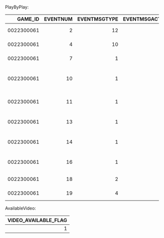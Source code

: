 PlayByPlay:

|    GAME_ID |   EVENTNUM |   EVENTMSGTYPE |   EVENTMSGACTIONTYPE |   PERIOD | WCTIMESTRING   | PCTIMESTRING   | HOMEDESCRIPTION                                            | NEUTRALDESCRIPTION                | VISITORDESCRIPTION                             | SCORE   | SCOREMARGIN   |
|-----------:|-----------:|---------------:|---------------------:|---------:|:---------------|:---------------|:-----------------------------------------------------------|:----------------------------------|:-----------------------------------------------|:--------|:--------------|
| 0022300061 |          2 |             12 |                    0 |        1 | 7:36 PM        | 12:00          |                                                            | Start of 1st Period (7:36 PM EST) |                                                |         |               |
| 0022300061 |          4 |             10 |                    0 |        1 | 7:36 PM        | 12:00          | Jump Ball Jokic vs. Davis: Tip to James                    |                                   |                                                |         |               |
| 0022300061 |          7 |              1 |                    7 |        1 | 7:37 PM        | 11:42          |                                                            |                                   | Davis 1' Dunk (2 PTS) (Russell 1 AST)          | 2 - 0   | -2            |
| 0022300061 |         10 |              1 |                  101 |        1 | 7:37 PM        | 11:15          | Jokic 7' Driving Floating Jump Shot (2 PTS) (Murray 1 AST) |                                   |                                                | 2 - 2   | TIE           |
| 0022300061 |         11 |              1 |                    1 |        1 | 7:37 PM        | 10:57          |                                                            |                                   | Prince 24' 3PT Jump Shot (3 PTS) (James 1 AST) | 5 - 2   | -3            |
| 0022300061 |         13 |              1 |                   75 |        1 | 7:38 PM        | 10:40          | Murray 6' Driving Finger Roll Layup (2 PTS)                |                                   |                                                | 5 - 4   | -1            |
| 0022300061 |         14 |              1 |                    1 |        1 | 7:38 PM        | 10:33          |                                                            |                                   | Prince 25' 3PT Jump Shot (6 PTS) (James 2 AST) | 8 - 4   | -4            |
| 0022300061 |         16 |              1 |                   80 |        1 | 7:38 PM        | 10:16          | Murray 26' 3PT Step Back Jump Shot (5 PTS)                 |                                   |                                                | 8 - 7   | -1            |
| 0022300061 |         18 |              2 |                   79 |        1 | 7:38 PM        | 10:03          |                                                            |                                   | MISS Russell 25' 3PT Pullup Jump Shot          |         |               |
| 0022300061 |         19 |              4 |                    0 |        1 | 7:38 PM        | 10:01          |                                                            |                                   | Reaves REBOUND (Off:1 Def:0)                   |         |               |

AvailableVideo:

|   VIDEO_AVAILABLE_FLAG |
|-----------------------:|
|                      1 |